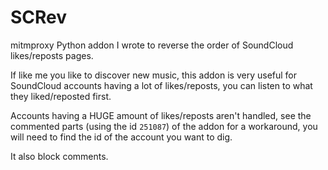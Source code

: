 # SCRev

mitmproxy Python addon I wrote to reverse the order of SoundCloud likes/reposts pages.

If like me you like to discover new music, this addon is very useful for SoundCloud accounts having a lot of likes/reposts, you can listen to what they liked/reposted first.

Accounts having a HUGE amount of likes/reposts aren't handled, see the commented parts (using the id `251087`) of the addon for a workaround, you will need to find the id of the account you want to dig.

It also block comments.